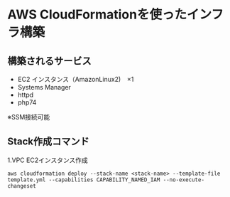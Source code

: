 # **AWS CloudFormationを使ったインフラ構築**

## **構築されるサービス**
- EC2 インスタンス（AmazonLinux2)　×1
- Systems Manager
- httpd
- php74

※SSM接続可能

## **Stack作成コマンド**

1.VPC EC2インスタンス作成

``
aws cloudformation deploy --stack-name <stack-name> --template-file template.yml --capabilities CAPABILITY_NAMED_IAM --no-execute-changeset
``
